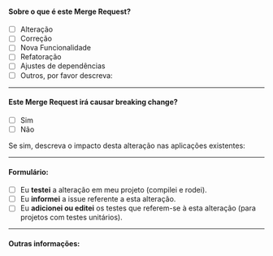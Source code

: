 #### Sobre o que é este Merge Request?

* [ ] Alteração
* [ ] Correção
* [ ] Nova Funcionalidade
* [ ] Refatoração
* [ ] Ajustes de dependências
* [ ] Outros, por favor descreva:

---
#### Este Merge Request irá causar **breaking change**?

* [ ] Sim
* [ ] Não

Se sim, descreva o impacto desta alteração nas aplicações existentes:

---
#### Formulário:
* [ ] Eu **testei** a alteração em meu projeto (compilei e rodei).
* [ ] Eu **informei** a issue referente a esta alteração.
* [ ] Eu **adicionei ou editei** os testes que referem-se à esta alteração (para projetos com testes unitários).

---
#### Outras informações: